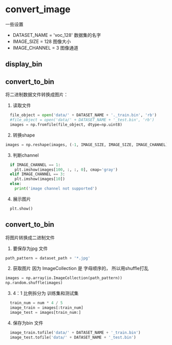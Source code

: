 # convert_image

一些设置

- DATASET_NAME = 'voc_128' 数据集的名字
- IMAGE_SIZE = 128 图像大小
- IMAGE_CHANNEL = 3 图像通道

## display_bin


## convert_to_bin

将二进制数据文件转换成图片：
1. 读取文件
```python
  file_object = open('data/' + DATASET_NAME + '._train.bin', 'rb')
  #file_object = open('data/' + DATASET_NAME + '_test.bin', 'rb')
  images = np.fromfile(file_object, dtype=np.uint8)
```

2. 转换shape
```python
images = np.reshape(images, (-1, IMAGE_SIZE, IMAGE_SIZE, IMAGE_CHANNEL))
```
3. 判断channel
```python
  if IMAGE_CHANNEL == 1:
    plt.imshow(images[100, :, :, 0], cmap='gray')
  elif IMAGE_CHANNEL == 3:
    plt.imshow(images[10])
  else:
    print('image channel not supported')
```
4. 展示图片
```python
  plt.show()
```

## convert_to_bin
将图片转换成二进制文件
1. 要保存为jpg 文件
```python
path_pattern = dataset_path + '*.jpg'
```

2. 获取图片
因为 ImageCollection 是 字母顺序的， 所以用shuffle打乱

```python
images = np.array(io.ImageCollection(path_pattern))
np.random.shuffle(images)
```

3. 4：1 比例拆分为 训练集和测试集
```python
  train_num = num * 4 / 5
  image_train = images[:train_num]
  image_test = images[train_num:]
```

4. 保存为bin 文件
```python
  image_train.tofile('data/' + DATASET_NAME + '_train.bin')
  image_test.tofile('data/' + DATASET_NAME + '_test.bin')
```
